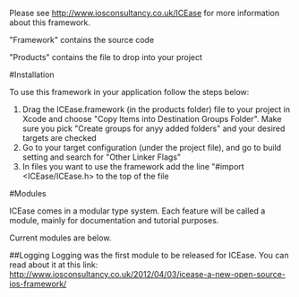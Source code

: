Please see http://www.iosconsultancy.co.uk/ICEase for more information about this framework.

"Framework" contains the source code

"Products" contains the file to drop into your project

#Installation

To use this framework in your application follow the steps below:

1. Drag the ICEase.framework (in the products folder) file to your project in Xcode and choose "Copy Items into Destination Groups Folder". Make sure you pick "Create groups for anyy added folders" and your desired targets are checked
2. Go to your target configuration (under the project file), and go to build setting and search for "Other Linker Flags"
3. In files you want to use the framework add the line "#import <ICEase/ICEase.h> to the top of the file

#Modules

ICEase comes in a modular type system. Each feature will be called a module, mainly for documentation and tutorial purposes.

Current modules are below.

##Logging
Logging was the first module to be released for ICEase. You can read about it at this link:
http://www.iosconsultancy.co.uk/2012/04/03/icease-a-new-open-source-ios-framework/